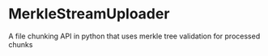 # MerkleStreamUploader
A file chunking API in python that uses merkle tree validation for processed chunks
